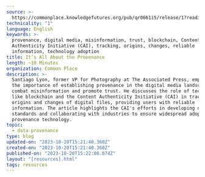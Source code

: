 ```yaml
---
source: >-
  https://commonplace.knowledgefutures.org/pub/qr0661i5/release/1?readingCollection=54d28214
technicality: "1"
language: English
keywords: >-
  provenance, digital media, misinformation, trust, blockchain, Content
  Authenticity Initiative (CAI), tracking, origins, changes, reliable
  information, technology adoption
title: It’s All About the Provenance
length: ~10 Minutes
organization: Common Place
description: >-
  Santiago Lyon, former VP for Photography at The Associated Press, emphasizes
  the importance of establishing provenance in the digital media landscape to
  combat misinformation and promote trust. He discusses the role of technologies
  like blockchain and the Content Authenticity Initiative (CAI) in tracking the
  origins and changes of digital files, providing users with reliable
  information. The article highlights the CAI's efforts in developing open
  standards and collaborating with industries to ensure widespread adoption of
  provenance technology.
topic:
  - data-provenance
type: blog
updated-on: "2023-10-20T15:21:40.360Z"
created-on: "2023-10-20T15:21:40.360Z"
published-on: "2023-10-20T15:22:08.074Z"
layout: "[resources].html"
tags: resources
---
```

